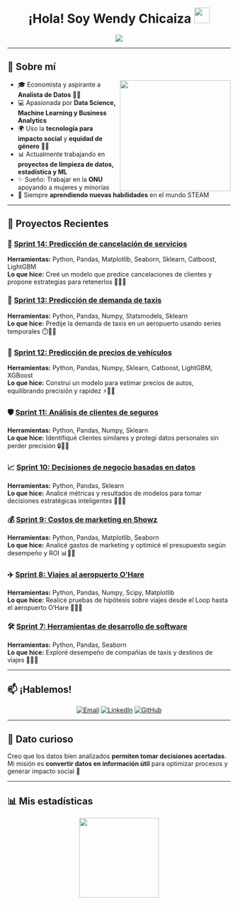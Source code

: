 <h1 align="center">¡Hola! Soy Wendy Chicaiza <img src="https://media.giphy.com/media/hvRJCLFzcasrR4ia7z/giphy.gif" width="35"></h1>

<p align="center">
  <a href="https://github.com/DenverCoder1/readme-typing-svg">
    <img src="https://readme-typing-svg.herokuapp.com?font=Time+New+Roman&color=%23FF69B4&size=25&center=true&vCenter=true&width=600&height=100&lines=Analista+de+Datos;Economista;Apasionada+por+los+Datos+y+la+Tecnología;Futura+lider+ONU;Siempre+aprendiendo">
  </a>
</p>

---

## 💖 Sobre mí

<picture> <img align="right" src="https://github.com/7oSkaaa/7oSkaaa/blob/main/Images/Right_Side.gif?raw=true" width=250px></picture>

- 🎓 Economista y aspirante a **Analista de Datos** 👩‍💻  
- 💻 Apasionada por **Data Science, Machine Learning y Business Analytics**  
- 🌍 Uso la **tecnología para impacto social** y **equidad de género** 👩‍🎓  
- 📊 Actualmente trabajando en **proyectos de limpieza de datos, estadística y ML**  
- ✨ Sueño: Trabajar en la **ONU** apoyando a mujeres y minorías  
- 🌱 Siempre **aprendiendo nuevas habilidades** en el mundo STEAM  

---

## 📂 Proyectos Recientes  

### 🔮 [Sprint 14: Predicción de cancelación de servicios](https://github.com/WendyEstefi/TripleTen_proyectos/blob/main/sprint_14.ipynb)  
**Herramientas:** Python, Pandas, Matplotlib, Seaborn, Sklearn, Catboost, LightGBM  
**Lo que hice:** Creé un modelo que predice cancelaciones de clientes y propone estrategias para retenerlos 👩‍💻💡  

### 🚖 [Sprint 13: Predicción de demanda de taxis](https://github.com/WendyEstefi/TripleTen_proyectos/blob/main/sprint_13.ipynb)  
**Herramientas:** Python, Pandas, Numpy, Statsmodels, Sklearn  
**Lo que hice:** Predije la demanda de taxis en un aeropuerto usando series temporales ⏱️👩‍💻  

### 🚗 [Sprint 12: Predicción de precios de vehículos](https://public.tableau.com/app/profile/wendy.chicaiza/viz/shared/7K4793HTG)  
**Herramientas:** Python, Pandas, Numpy, Sklearn, Catboost, LightGBM, XGBoost  
**Lo que hice:** Construí un modelo para estimar precios de autos, equilibrando precisión y rapidez ⚡👩‍💻  

### 🛡️ [Sprint 11: Análisis de clientes de seguros](https://github.com/WendyEstefi/TripleTen_proyectos/blob/main/sprint_11.ipynb)  
**Herramientas:** Python, Pandas, Numpy, Sklearn  
**Lo que hice:** Identifiqué clientes similares y protegí datos personales sin perder precisión 🔒👩‍💻  

### 📈 [Sprint 10: Decisiones de negocio basadas en datos](https://github.com/WendyEstefi/TripleTen_proyectos/blob/main/sprint_10.ipynb)  
**Herramientas:** Python, Pandas, Sklearn  
**Lo que hice:** Analicé métricas y resultados de modelos para tomar decisiones estratégicas inteligentes 💼👩‍💻  

### 💰 [Sprint 9: Costos de marketing en Showz](https://github.com/WendyEstefi/TripleTen_proyectos/blob/main/sprint_9.ipynb)  
**Herramientas:** Python, Pandas, Matplotlib, Seaborn  
**Lo que hice:** Analicé gastos de marketing y optimicé el presupuesto según desempeño y ROI 📊👩‍💻  

### ✈️ [Sprint 8: Viajes al aeropuerto O’Hare](https://github.com/WendyEstefi/TripleTen_proyectos/blob/main/proyecto_sprint_8.ipynb)  
**Herramientas:** Python, Pandas, Numpy, Scipy, Matplotlib  
**Lo que hice:** Realicé pruebas de hipótesis sobre viajes desde el Loop hasta el aeropuerto O’Hare 🧳👩‍💻  

### 🛠️ [Sprint 7: Herramientas de desarrollo de software](https://github.com/WendyEstefi/proyecto_vehiculos)  
**Herramientas:** Python, Pandas, Seaborn  
**Lo que hice:** Exploré desempeño de compañías de taxis y destinos de viajes 🚖👩‍💻  

---

## 📫 ¡Hablemos!  

<p align="center">
  <a href="mailto:wendyestefi1999@gmail.com"><img src="https://img.shields.io/badge/Email-wendyestefi1999@gmail.com-pink?style=for-the-badge&logo=gmail" alt="Email"/></a>
  <a href="https://www.linkedin.com/in/wendy-chicaiza/"><img src="https://img.shields.io/badge/LinkedIn-WendyChicaiza-pink?style=for-the-badge&logo=linkedin" alt="LinkedIn"/></a>
  <a href="https://github.com/WendyEstefi"><img src="https://img.shields.io/badge/GitHub-WendyEstefi-pink?style=for-the-badge&logo=github" alt="GitHub"/></a>
</p>

---

## 🚀 Dato curioso  
Creo que los datos bien analizados **permiten tomar decisiones acertadas**.  
Mi misión es **convertir datos en información útil** para optimizar procesos y generar impacto social 💖  

---

## 📊 Mis estadísticas  
<p align="center">
  <img src="https://github-readme-stats.vercel.app/api?username=WendyEstefi&show_icons=true&theme=radical" height="180px"/>
</p>
